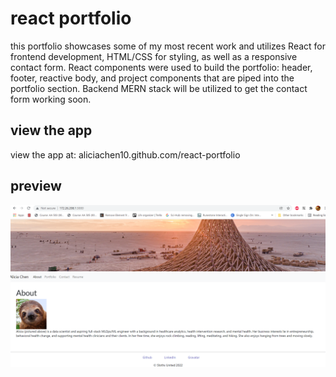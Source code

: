 # react portfolio
this portfolio showcases some of my most recent work and utilizes React for frontend development, HTML/CSS for styling, as well as a responsive contact form. React components were used to build the portfolio: header, footer, reactive body, and project components that are piped into the portfolio section. Backend MERN stack will be utilized to get the contact form working soon. 

## view the app
view the app at: aliciachen10.github.com/react-portfolio

## preview
![preview](https://github.com/aliciachen10/react-portfolio/blob/main/preview.png)
